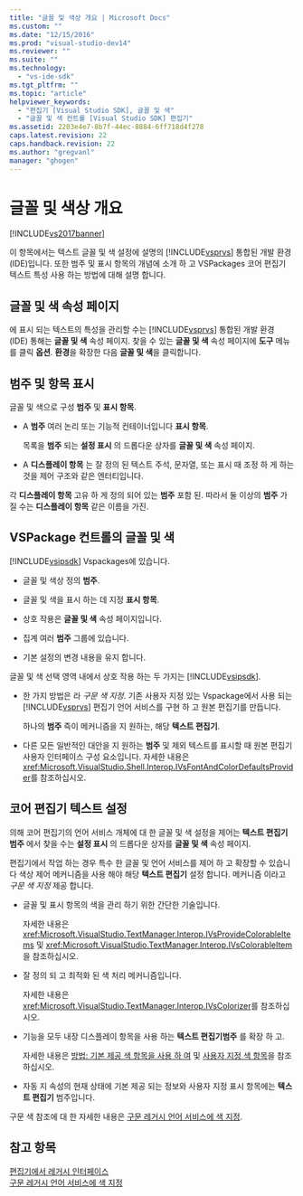 ```yaml
---
title: "글꼴 및 색상 개요 | Microsoft Docs"
ms.custom: ""
ms.date: "12/15/2016"
ms.prod: "visual-studio-dev14"
ms.reviewer: ""
ms.suite: ""
ms.technology: 
  - "vs-ide-sdk"
ms.tgt_pltfrm: ""
ms.topic: "article"
helpviewer_keywords: 
  - "편집기 [Visual Studio SDK], 글꼴 및 색"
  - "글꼴 및 색 컨트롤 [Visual Studio SDK] 편집기"
ms.assetid: 2203e4e7-8b7f-44ec-8884-6ff718d4f278
caps.latest.revision: 22
caps.handback.revision: 22
ms.author: "gregvanl"
manager: "ghogen"
---
```

# 글꼴 및 색상 개요
[!INCLUDE[vs2017banner](../code-quality/includes/vs2017banner.md)]

이 항목에서는 텍스트 글꼴 및 색 설정에 설명의 [!INCLUDE[vsprvs](../code-quality/includes/vsprvs_md.md)] 통합된 개발 환경 \(IDE\)입니다.  또한 범주 및 표시 항목의 개념에 소개 하 고 VSPackages 코어 편집기 텍스트 특성 사용 하는 방법에 대해 설명 합니다.  
  
## 글꼴 및 색 속성 페이지  
 에 표시 되는 텍스트의 특성을 관리할 수는 [!INCLUDE[vsprvs](../code-quality/includes/vsprvs_md.md)] 통합된 개발 환경 \(IDE\) 통해는  **글꼴 및 색** 속성 페이지.  찾을 수 있는  **글꼴 및 색** 속성 페이지에  **도구** 메뉴를 클릭  **옵션**.  **환경**을 확장한 다음 **글꼴 및 색**을 클릭합니다.  
  
## 범주 및 항목 표시  
 글꼴 및 색으로 구성  **범주** 및  **표시 항목**.  
  
-   A  **범주** 여러 논리 또는 기능적 컨테이너입니다  **표시 항목**.  
  
     목록을  **범주** 되는  **설정 표시** 의 드롭다운 상자를  **글꼴 및 색** 속성 페이지.  
  
-   A  **디스플레이 항목** 는 잘 정의 된 텍스트 주석, 문자열, 또는 표시 때 조정 하 게 하는 것을 제어 구조와 같은 엔터티입니다.  
  
 각  **디스플레이 항목** 고유 하 게 정의 되어 있는  **범주** 포함 된.  따라서 둘 이상의  **범주** 가질 수는  **디스플레이 항목** 같은 이름을 가진.  
  
## VSPackage 컨트롤의 글꼴 및 색  
 [!INCLUDE[vsipsdk](../extensibility/includes/vsipsdk_md.md)] Vspackages에 있습니다.  
  
-   글꼴 및 색상 정의  **범주**.  
  
-   글꼴 및 색을 표시 하는 데 지정  **표시 항목**.  
  
-   상호 작용은  **글꼴 및 색** 속성 페이지입니다.  
  
-   집계 여러  **범주** 그룹에 있습니다.  
  
-   기본 설정의 변경 내용을 유지 합니다.  
  
 글꼴 및 색 선택 영역 내에서 상호 작용 하는 두 가지는 [!INCLUDE[vsipsdk](../extensibility/includes/vsipsdk_md.md)].  
  
-   한 가지 방법은 라  *구문 색 지정*.  기존 사용자 지정 있는 Vspackage에서 사용 되는 [!INCLUDE[vsprvs](../code-quality/includes/vsprvs_md.md)] 편집기 언어 서비스를 구현 하 고 원본 편집기를 만듭니다.  
  
     하나의  **범주** 즉이 메커니즘을 지 원하는, 해당  **텍스트 편집기**.  
  
-   다른 모든 일반적인 대안을 지 원하는  **범주** 및 제외 텍스트를 표시할 때 원본 편집기 사용자 인터페이스 구성 요소입니다.  자세한 내용은 <xref:Microsoft.VisualStudio.Shell.Interop.IVsFontAndColorDefaultsProvider>를 참조하십시오.  
  
## 코어 편집기 텍스트 설정  
 의해 코어 편집기의 언어 서비스 개체에 대 한 글꼴 및 색 설정을 제어는  **텍스트 편집기범주** 에서 찾을 수는  **설정 표시** 의 드롭다운 상자를  **글꼴 및 색** 속성 페이지.  
  
 편집기에서 작업 하는 경우 특수 한 글꼴 및 언어 서비스를 제어 하 고 확장할 수 있습니다 색상 제어 메커니즘을 사용 해야 해당  **텍스트 편집기** 설정 합니다.  메커니즘 이라고  *구문 색 지정* 제공 합니다.  
  
-   글꼴 및 표시 항목의 색을 관리 하기 위한 간단한 기술입니다.  
  
     자세한 내용은 <xref:Microsoft.VisualStudio.TextManager.Interop.IVsProvideColorableItems> 및 <xref:Microsoft.VisualStudio.TextManager.Interop.IVsColorableItem>을 참조하십시오.  
  
-   잘 정의 되 고 최적화 된 색 처리 메커니즘입니다.  
  
     자세한 내용은 <xref:Microsoft.VisualStudio.TextManager.Interop.IVsColorizer>를 참조하십시오.  
  
-   기능을 모두 내장 디스플레이 항목을 사용 하는  **텍스트 편집기범주** 를 확장 하 고.  
  
     자세한 내용은 [방법: 기본 제공 색 항목을 사용 하 여](../extensibility/internals/how-to-use-built-in-colorable-items.md) 및 [사용자 지정 색 항목](../extensibility/internals/custom-colorable-items.md)을 참조하십시오.  
  
-   자동 지 속성의 현재 상태에 기본 제공 되는 정보와 사용자 지정 표시 항목에는  **텍스트 편집기** 범주입니다.  
  
 구문 색 참조에 대 한 자세한 내용은 [구문 레거시 언어 서비스에 색 지정](../extensibility/internals/syntax-coloring-in-a-legacy-language-service.md).  
  
## 참고 항목  
 [편집기에서 레거시 인터페이스](../extensibility/legacy-interfaces-in-the-editor.md)   
 [구문 레거시 언어 서비스에 색 지정](../extensibility/internals/syntax-coloring-in-a-legacy-language-service.md)